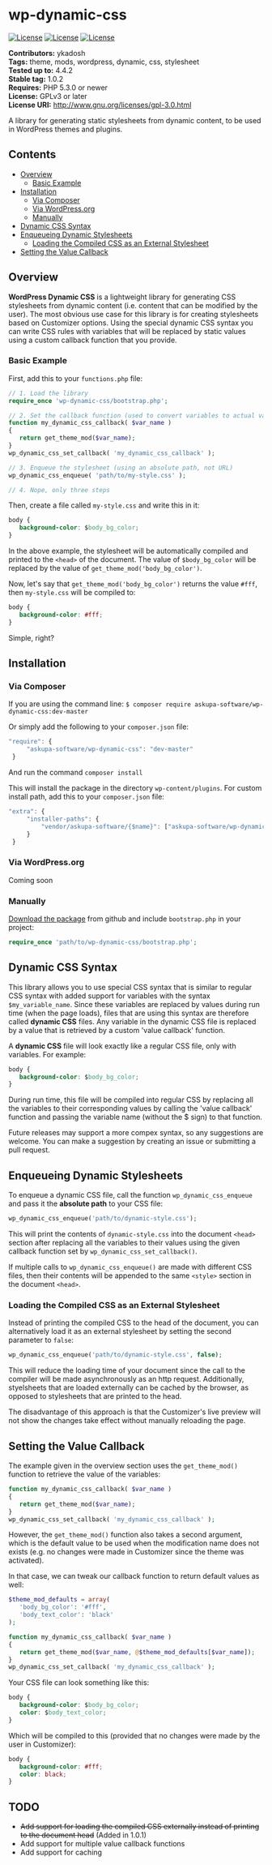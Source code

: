 # wp-dynamic-css
[![License](https://scrutinizer-ci.com/g/askupasoftware/wp-dynamic-css/badges/build.png?b=master)](https://scrutinizer-ci.com/g/askupasoftware/wp-dynamic-css/build-status/master)
[![License](https://scrutinizer-ci.com/g/askupasoftware/wp-dynamic-css/badges/quality-score.png?b=master)](https://scrutinizer-ci.com/g/askupasoftware/wp-dynamic-css/build-status/master)
[![License](https://img.shields.io/badge/license-GPL--3.0%2B-red.svg)](https://raw.githubusercontent.com/askupasoftware/wp-dynamic-css/master/LICENSE)

**Contributors:** ykadosh  
**Tags:** theme, mods, wordpress, dynamic, css, stylesheet  
**Tested up to:** 4.4.2  
**Stable tag:** 1.0.2  
**Requires:** PHP 5.3.0 or newer  
**License:** GPLv3 or later  
**License URI:** http://www.gnu.org/licenses/gpl-3.0.html

A library for generating static stylesheets from dynamic content, to be used in WordPress themes and plugins.

## Contents

* [Overview](#overview)
    * [Basic Example](#basic-example)
* [Installation](#installation)
    * [Via Composer](#via-composer)
    * [Via WordPress.org](#via-wordpressorg)
    * [Manually](#manually)
* [Dynamic CSS Syntax](#dynamic-css-syntax)
* [Enqueueing Dynamic Stylesheets](#enqueueing-dynamic-stylesheets)
    * [Loading the Compiled CSS as an External Stylesheet](#loading-the-compiled-css-as-an-external-stylesheet)
* [Setting the Value Callback](#setting-the-value-callback)

## Overview

**WordPress Dynamic CSS** is a lightweight library for generating CSS stylesheets from dynamic content (i.e. content that can be modified by the user). The most obvious use case for this library is for creating stylesheets based on Customizer options. Using the special dynamic CSS syntax you can write CSS rules with variables that will be replaced by static values using a custom callback function that you provide.

### Basic Example

First, add this to your `functions.php` file:

```php
// 1. Load the library
require_once 'wp-dynamic-css/bootstrap.php';

// 2. Set the callback function (used to convert variables to actual values)
function my_dynamic_css_callback( $var_name )
{
   return get_theme_mod($var_name);
}
wp_dynamic_css_set_callback( 'my_dynamic_css_callback' );

// 3. Enqueue the stylesheet (using an absolute path, not URL)
wp_dynamic_css_enqueue( 'path/to/my-style.css' );

// 4. Nope, only three steps
```

Then, create a file called `my-style.css` and write this in it:

```css
body {
   background-color: $body_bg_color;
}
```

In the above example, the stylesheet will be automatically compiled and printed to the `<head>` of the document. The value of `$body_bg_color` will be replaced by the value of `get_theme_mod('body_bg_color')`.

Now, let's say that `get_theme_mod('body_bg_color')` returns the value `#fff`, then `my-style.css` will be compiled to:

```css
body {
   background-color: #fff;
}
```

Simple, right?

## Installation

### Via Composer

If you are using the command line:
```$ composer require askupa-software/wp-dynamic-css:dev-master```

Or simply add the following to your `composer.json` file:
```javascript
"require": {
     "askupa-software/wp-dynamic-css": "dev-master"
 }
```
And run the command `composer install`

This will install the package in the directory `wp-content/plugins`. For custom install path, add this to your `composer.json` file:

```javascript
"extra": {
     "installer-paths": {
         "vendor/askupa-software/{$name}": ["askupa-software/wp-dynamic-css"]
     }
 }
```

### Via WordPress.org

Coming soon

### Manually

[Download the package](https://github.com/askupasoftware/wp-dynamic-css/archive/master.zip) from github and include `bootstrap.php` in your project:

```php
require_once 'path/to/wp-dynamic-css/bootstrap.php';
```

## Dynamic CSS Syntax

This library allows you to use special CSS syntax that is similar to regular CSS syntax with added support for variables with the syntax `$my_variable_name`. Since these variables are replaced by values during run time (when the page loads), files that are using this syntax are therefore called **dynamic CSS** files. Any variable in the dynamic CSS file is replaced by a value that is retrieved by a custom 'value callback' function. 

A **dynamic CSS** file will look exactly like a regular CSS file, only with variables. For example:

```css
body {
   background-color: $body_bg_color;
}
```

During run time, this file will be compiled into regular CSS by replacing all the variables to their corresponding values by calling the 'value callback' function and passing the variable name (without the $ sign) to that function.

Future releases may support a more compex syntax, so any suggestions are welcome. You can make a suggestion by creating an issue or submitting a pull request.

## Enqueueing Dynamic Stylesheets

To enqueue a dynamic CSS file, call the function `wp_dynamic_css_enqueue` and pass it the **absolute path** to your CSS file:

```php
wp_dynamic_css_enqueue('path/to/dynamic-style.css');
```

This will print the contents of `dynamic-style.css` into the document `<head>` section after replacing all the variables to their values using the given callback function set by `wp_dynamic_css_set_callback()`.

If multiple calls to `wp_dynamic_css_enqueue()` are made with different CSS files, then their contents will be appended to the same `<style>` section in the document `<head>`.

### Loading the Compiled CSS as an External Stylesheet

Instead of printing the compiled CSS to the head of the document, you can alternatively load it as an external stylesheet by setting the second parameter to `false`:

```php
wp_dynamic_css_enqueue('path/to/dynamic-style.css', false);
```

This will reduce the loading time of your document since the call to the compiler will be made asynchronously as an http request. Additionally, styelsheets that are loaded externally can be cached by the browser, as opposed to stylesheets that are printed to the head.

The disadvantage of this approach is that the Customizer's live preview will not show the changes take effect without manually reloading the page.

## Setting the Value Callback

The example given in the overview section uses the `get_theme_mod()` function to retrieve the value of the variables:

```php
function my_dynamic_css_callback( $var_name )
{
   return get_theme_mod($var_name);
}
wp_dynamic_css_set_callback( 'my_dynamic_css_callback' );
```

However, the `get_theme_mod()` function also takes a second argument, which is the default value to be used when the modification name does not exists (e.g. no changes were made in Customizer since the theme was activated).

In that case, we can tweak our callback function to return default values as well:

```php
$theme_mod_defaults = array(
   'body_bg_color': '#fff',
   'body_text_color': 'black'
);

function my_dynamic_css_callback( $var_name )
{
   return get_theme_mod($var_name, @$theme_mod_defaults[$var_name]);
}
wp_dynamic_css_set_callback( 'my_dynamic_css_callback' );
```

Your CSS file can look something like this:

```css
body {
   background-color: $body_bg_color;
   color: $body_text_color;
}
```

Which will be compiled to this (provided that no changes were made by the user in Customizer):

```css
body {
   background-color: #fff;
   color: black;
}
```

## TODO

* ~~Add support for loading the compiled CSS externally instead of printing to the document head~~ (Added in 1.0.1)
* Add support for multiple value callback functions
* Add support for caching
